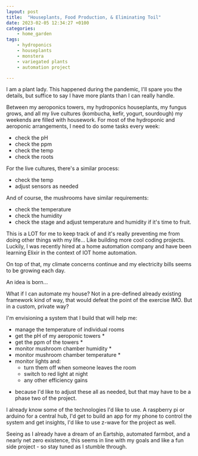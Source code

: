 ```yaml
---
layout: post
title:	"Houseplants, Food Production, & Eliminating Toil"
date: 2023-02-05 12:34:27 +0100
categories:
    - home_garden
tags:
    - hydroponics
    - houseplants
    - monstera
    - variegated plants
    - automation project

---
```

I am a plant lady. This happened during the pandemic, I'll spare you the details, but suffice to say I have more plants than I can really handle. 

Between my aeroponics towers, my hydroponics houseplants, my fungus grows, and all my live cultures (kombucha, kefir, yogurt, sourdough) my weekends are filled with housework. For most of the hydroponic and aeroponic arrangements, I need to do some tasks every week: 
- check the pH
- check the ppm
- check the temp
- check the roots

For the live cultures, there's a similar process: 
- check the temp
- adjust sensors as needed

And of course, the mushrooms have similar requirements: 
- check the temperature
- check the humidity
- check the stage and adjust temperature and humidity if it's time to fruit. 

This is a LOT for me to keep track of and it's really preventing me from doing other things with my life... Like building more cool coding projects. Luckily, I was recently hired at a home automation company and have been learning Elixir in the context of IOT home automation. 

On top of that, my climate concerns continue and my electricity bills seems to be growing each day. 

An idea is born...

What if I can automate my house? Not in a pre-defined already existing framework kind of way, that would defeat the point of the exercise IMO. But in a custom, private way? 

I'm envisioning a system that I build that will help me: 
- manage the temperature of individual rooms
- get the pH of my aeroponic towers *
- get the ppm of the towers *
- monitor mushroom chamber humidity *
- monitor mushroom chamber temperature  *
- monitor lights and:
    - turn them off when someone leaves the room
    - switch to red light at night
    - any other efficiency gains

* because I'd like to adjust these all as needed, but that may have to be a phase two of the project. 

I already know some of the technologies I'd like to use. A raspberry pi or arduino for a central hub, I'd get to build an app for my phone to control the system and get insights, I'd like to use z-wave for the project as well. 

Seeing as I already have a dream of an Eartship, automated farmbot, and a nearly net zero existence, this seems in line with my goals and like a fun side project - so stay tuned as I stumble through. 